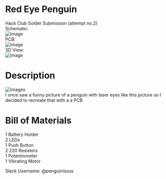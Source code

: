 # Red Eye Penguin
Hack Club Solder Submission (attempt no.2)  
Schematic:  
![image](https://github.com/user-attachments/assets/4c6e65e1-4992-4e37-a578-378266a6bc39)  
PCB:  
![image](https://github.com/user-attachments/assets/4880d39f-5c10-4da8-8226-e0165892644c)  
3D View:  
![image](https://github.com/user-attachments/assets/a7c8f292-169d-49cd-8acc-236b55f4f0e6)  
# Description
![images](https://github.com/user-attachments/assets/a123eee8-2974-4209-afe3-8a6793f044d7)  
I once saw a funny picture of a penguin with laser eyes like this picture so I decided to recreate that with a a PCB
# Bill of Materials
1 Battery Holder  
2 LEDs  
1 Push Button  
2 220 Resistors  
1 Potentiometer  
1 Vibrating Motor  

Slack Username: @penguinissus
